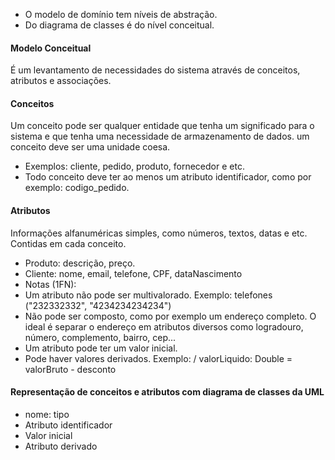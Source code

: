 - O modelo de domínio tem níveis de abstração.
- Do diagrama de classes é do nível conceitual.

#### Modelo Conceitual
É um levantamento de necessidades do sistema através de conceitos, atributos e associações.

#### Conceitos
Um conceito pode ser qualquer entidade que tenha um significado para o sistema e que tenha uma necessidade de armazenamento de dados. um conceito deve ser uma unidade coesa.
- Exemplos: cliente, pedido, produto, fornecedor e etc.
- Todo conceito deve ter ao menos um atributo identificador, como por exemplo: codigo_pedido.

#### Atributos
Informações alfanuméricas simples, como números, textos, datas e etc. Contidas em cada conceito.
- Produto: descrição, preço.
- Cliente: nome, email, telefone, CPF, dataNascimento
- Notas (1FN):
- Um atributo não pode ser multivalorado. Exemplo: telefones ("232332332", "4234234234234")
- Não pode ser composto, como por exemplo um endereço completo. O ideal é separar o endereço em atributos diversos como logradouro, número, complemento, bairro, cep...
- Um atributo pode ter um valor inicial.
- Pode haver valores derivados. Exemplo: / valorLiquido: Double = valorBruto - desconto

#### Representação de conceitos e atributos com diagrama de classes da UML
- nome: tipo
- Atributo identificador
- Valor inicial
- Atributo derivado


<!-- Até aula 11 correção exercicio 3 -->